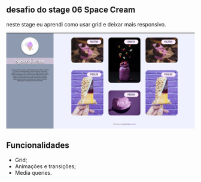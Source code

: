 

## desafio do stage 06 Space Cream 

neste stage eu aprendi como usar grid e deixar mais responsivo.

<img src="imagens/sapace-cream2.png" alt="print do projeto">

## Funcionalidades

- Grid;
- Animações e transições;
- Media queries.
